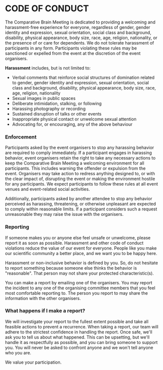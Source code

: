 # CODE OF CONDUCT

The Comparative Brain Meeting is dedicated to providing a welcoming and harassment-free experience for everyone, regardless of gender, gender identity and expression, sexual orientation, social class and background, disability, physical appearance, body size, race, age, religion, nationality, or the presence of or care for dependents. We do not tolerate harassment of participants in any form. Participants violating these rules may be sanctioned or expelled from the event at the discretion of the event organisers.


**Harassment** includes, but is not limited to:

* Verbal comments that reinforce social structures of domination related to gender, gender identity and expression, sexual orientation, social class and background, disability, physical appearance, body size, race, age, religion, nationality
* Sexual images in public spaces
* Deliberate intimidation, stalking, or following
* Harassing photography or recording
* Sustained disruption of talks or other events
* Inappropriate physical contact or unwelcome sexual attention
* Advocating for, or encouraging, any of the above behaviour


### Enforcement

Participants asked by the event organisers to stop any harassing behavior are required to comply immediately. If a participant engages in harassing behavior, event organisers retain the right to take any necessary actions to keep the Comparative Brain Meeting a welcoming environment for all participants. This includes warning the offender or expulsion from the event. Organisers may take action to redress anything designed to, or with the clear impact of, disrupting the event or making the environment hostile for any participants. We expect participants to follow these rules at all event venues and event-related social activities.  

Additionally, participants asked by another attendee to stop any behavior perceived as harassing, threatening, or otherwise unpleasant are expected to comply within reasonable limits. If a participant considers such a request unreasonable they may raise the issue with the organisers.


### Reporting

If someone makes you or anyone else feel unsafe or unwelcome, please report it as soon as possible. Harassment and other code of conduct violations reduce the value of our event for everyone. People like you make our scientific community a better place, and we want you to be happy here.  

Harassment or non-inclusive behavior is defined by you. So, do not hesitate to report something because someone else thinks the behavior is "reasonable". That person may not share your protected characteristic(s).  

You can make a report by emailing one of the organisers. You may report the incident to any one of the organising committee members that you feel most comfortable reporting to. The person you report to may share the information with the other organisers.


### What happens if I make a report?

We will investigate your report to the fullest extent possible and take all feasible actions to prevent a recurrence. When taking a report, our team will adhere to the strictest confidence in handling the report. Once safe, we'll ask you to tell us about what happened. This can be upsetting, but we'll handle it as respectfully as possible, and you can bring someone to support you. You will never be asked to confront anyone and we won't tell anyone who you are.  

We value your participation.
